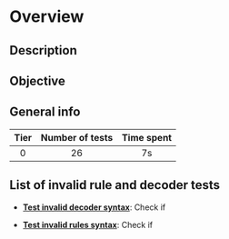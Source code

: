 # Overview 

## Description


## Objective


## General info

|Tier | Number of tests | Time spent |
|:--:|:--:|:--:|
| 0 | 26 | 7s |

## List of invalid rule and decoder tests
  
- **[Test invalid decoder syntax](test_invalid_decoder_syntax.md)**: Check if 
  
- **[Test invalid rules syntax](test_invalid_rules_syntax.md)**: Check if 
